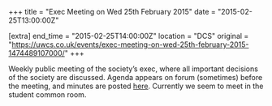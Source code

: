 +++
title = "Exec Meeting on Wed 25th February 2015"
date = "2015-02-25T13:00:00Z"

[extra]
end_time = "2015-02-25T14:00:00Z"
location = "DCS"
original = "https://uwcs.co.uk/events/exec-meeting-on-wed-25th-february-2015-1474489107000/"
+++

Weekly public meeting of the society’s exec, where all important decisions of the society are discussed. Agenda appears on forum (sometimes) before the meeting, and minutes are posted [here](https://uwcs.co.uk/minutes/). Currently we seem to meet in the student common room.

